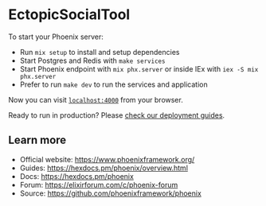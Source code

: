 # EctopicSocialTool

To start your Phoenix server:

  * Run `mix setup` to install and setup dependencies
  * Start Postgres and Redis with `make services`
  * Start Phoenix endpoint with `mix phx.server` or inside IEx with `iex -S mix phx.server`
  * Prefer to run `make dev` to run the services and application


Now you can visit [`localhost:4000`](http://localhost:4000) from your browser.

Ready to run in production? Please [check our deployment guides](https://hexdocs.pm/phoenix/deployment.html).

## Learn more

  * Official website: https://www.phoenixframework.org/
  * Guides: https://hexdocs.pm/phoenix/overview.html
  * Docs: https://hexdocs.pm/phoenix
  * Forum: https://elixirforum.com/c/phoenix-forum
  * Source: https://github.com/phoenixframework/phoenix

